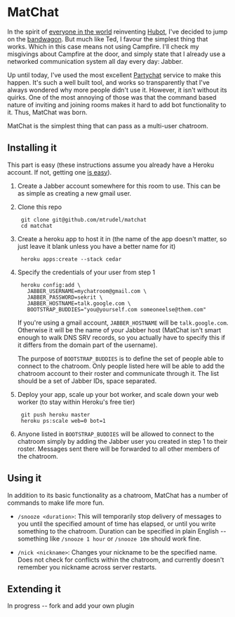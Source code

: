 # MatChat

In the spirit of [everyone in the world](https://github.com/github/hubot/network) 
reinventing [Hubot](http://hubot.github.com), I've decided to jump on the 
[bandwagon](https://github.com/teddziuba/hubot). But much like Ted,
I favour the simplest thing that works. Which in this case means not using
Campfire. I'll check my misgivings about Campfire at the door, and simply state
that I already use a networked communication system all day every day: Jabber. 

Up until today, I've used the most excellent
[Partychat](http://partychapp.appspot.com/) service to make this happen. It's
such a well built tool, and works so transparently that I've always wondered
why more people didn't use it. However, it isn't without its quirks. One of
the most annoying of those was that the command based nature of inviting and
joining rooms makes it hard to add bot functionality to it. Thus, MatChat was
born.

MatChat is the simplest thing that can pass as a multi-user chatroom. 

## Installing it

This part is easy (these instructions assume you already have a Heroku account.
If not, getting one [is easy](https://api.heroku.com/signup)).

1. Create a Jabber account somewhere for this room to use. This can be as
   simple as creating a new gmail user.

2. Clone this repo

        git clone git@github.com/mtrudel/matchat
        cd matchat

3. Create a heroku app to host it in (the name of the app doesn't matter, so
   just leave it blank unless you have a better name for it)

        heroku apps:create --stack cedar

4. Specify the credentials of your user from step 1

        heroku config:add \
          JABBER_USERNAME=mychatroom@gmail.com \
          JABBER_PASSWORD=sekrit \
          JABBER_HOSTNAME=talk.google.com \
          BOOTSTRAP_BUDDIES="you@yourself.com someoneelse@them.com"

    If you're using a gmail account, `JABBER_HOSTNAME` will be
    `talk.google.com`. Otherwise it will be the name of your Jabber host
    (MatChat isn't smart enough to walk DNS SRV records, so you actually have to
    specify this if it differs from the domain part of the username).

    The purpose of `BOOTSTRAP_BUDDIES` is to define the set of people
    able to connect to the chatroom. Only people listed here will be able to add the
    chatroom account to their roster and communicate through it. The list
    should be a set of Jabber IDs, space separated.

5. Deploy your app, scale up your bot worker, and scale down your web worker
   (to stay within Heroku's free tier)

        git push heroku master
        heroku ps:scale web=0 bot=1

6. Anyone listed in `BOOTSTRAP_BUDDIES` will be allowed to connect to the
   chatroom simply by adding the Jabber user you created in step 1 to their
   roster. Messages sent there will be forwarded to all other members of the
   chatroom.

## Using it

In addition to its basic functionality as a chatroom, MatChat has a number of
commands to make life more fun.

- `/snooze <duration>`: This will temporarily stop delivery of messages to you
  until the specified amount of time has elapsed, or until you write something
  to the chatroom. Duration can be specified in plain English -- something like
  `/snooze 1 hour` or `/snooze 10m` should work fine.

- `/nick <nickname>`: Changes your nickname to be the specified name. Does not
  check for conflicts within the chatroom, and currently doesn't remember you
  nickname across server restarts.

## Extending it

In progress -- fork and add your own plugin
